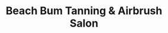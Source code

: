 ---
title: "Beach Bum Tanning & Airbrush Salon"
url: /wayne/beach-bum-tanning-und-airbrush-salon/
shop: Kosmetik
---